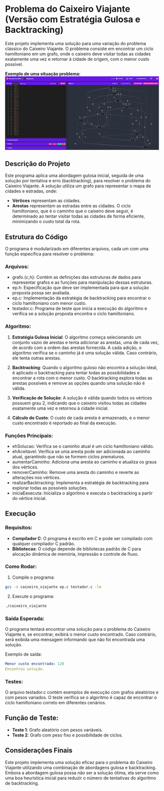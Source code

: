 # Problema do Caixeiro Viajante (Versão com Estratégia Gulosa e Backtracking)
Este projeto implementa uma solução para uma variação do problema clássico do Caixeiro Viajante. O problema consiste em encontrar um ciclo hamiltoniano em um grafo, onde o caixeiro deve visitar todas as cidades exatamente uma vez e retornar à cidade de origem, com o menor custo possível.

**Exemplo de uma situação problema:**
![exemplo de grafo](image.png)

## Descrição do Projeto
Este programa aplica uma abordagem gulosa inicial, seguida de uma solução por tentativa e erro (backtracking), para resolver o problema do Caixeiro Viajante. A solução utiliza um grafo para representar o mapa de cidades e estradas, onde:

- **Vértices** representam as cidades.
- **Arestas** representam as estradas entre as cidades.
O ciclo hamiltoniano, que é o caminho que o caixeiro deve seguir, é determinado ao tentar visitar todas as cidades de forma eficiente, minimizando o custo total da rota.

## Estrutura do Código
O programa é modularizado em diferentes arquivos, cada um com uma função específica para resolver o problema:

### Arquivos:
- grafo.{c,h}: Contém as definições das estruturas de dados para representar grafos e as funções para manipulação dessas estruturas.
- ep.h: Especificação que deve ser implementada para que a solução proposta possa ser avaliada.
- ep.c: Implementação da estratégia de backtracking para encontrar o ciclo hamiltoniano com menor custo.
- testador.c: Programa de teste que inicia a execução do algoritmo e verifica se a solução proposta encontra o ciclo hamiltoniano.

### Algoritmo:
1. **Estratégia Gulosa Inicial**: O algoritmo começa selecionando um conjunto vazio de arestas e tenta adicionar as arestas, uma de cada vez, de acordo com a ordem das arestas fornecida. A cada adição, o algoritmo verifica se o caminho já é uma solução válida. Caso contrário, ele tenta outras arestas.

2. **Backtracking**: Quando o algoritmo guloso não encontra a solução ideal, é aplicado o backtracking para tentar todas as possibilidades e encontrar a rota com o menor custo. O backtracking explora todas as arestas possíveis e remove as opções quando uma solução não é válida.

3. **Verificação de Solução**: A solução é válida quando todos os vértices possuem grau 2, indicando que o caixeiro visitou todas as cidades exatamente uma vez e retornou à cidade inicial.

4. **Cálculo do Custo**: O custo de cada aresta é armazenado, e o menor custo encontrado é reportado ao final da execução.

### Funções Principais:
- ehSolucao: Verifica se o caminho atual é um ciclo hamiltoniano válido.
- ehAceitavel: Verifica se uma aresta pode ser adicionada ao caminho atual, garantindo que não se formem ciclos prematuros.
- aumentarCaminho: Adiciona uma aresta ao caminho e atualiza os graus dos vértices.
- removerCaminho: Remove uma aresta do caminho e reverte as alterações nos vértices.
- realizarBacktracking: Implementa a estratégia de backtracking para explorar todas as possíveis soluções.
- iniciaEexecuta: Inicializa o algoritmo e executa o backtracking a partir do vértice inicial.

## Execução
### Requisitos:
- **Compilador C**: O programa é escrito em C e pode ser compilado com qualquer compilador C padrão.
- **Bibliotecas**: O código depende de bibliotecas padrão de C para alocação dinâmica de memória, impressão e controle de fluxo.

### Como Rodar:
1. Compile o programa:
```bash
gcc -o caixeiro_viajante ep.c testador.c -lm
```
2. Execute o programa:
```bash
./caixeiro_viajante
```
### Saída Esperada:
O programa tentará encontrar uma solução para o problema do Caixeiro Viajante e, se encontrar, exibirá o menor custo encontrado. Caso contrário, será exibida uma mensagem informando que não foi encontrada uma solução.

Exemplo de saída:
```yaml
Menor custo encontrado: 120
Encontrou solução.
```

### Testes:
O arquivo testador.c contém exemplos de execução com grafos aleatórios e com pesos variados. O teste verifica se o algoritmo é capaz de encontrar o ciclo hamiltoniano correto em diferentes cenários.

## Função de Teste:
- **Teste 1**: Grafo aleatório com pesos variáveis.
- **Teste 2**: Grafo com peso fixo e possibilidade de ciclos.

## Considerações Finais
Este projeto implementa uma solução eficaz para o problema do Caixeiro Viajante utilizando uma combinação de abordagens gulosa e backtracking. Embora a abordagem gulosa possa não ser a solução ótima, ela serve como uma boa heurística inicial para reduzir o número de tentativas do algoritmo de backtracking.